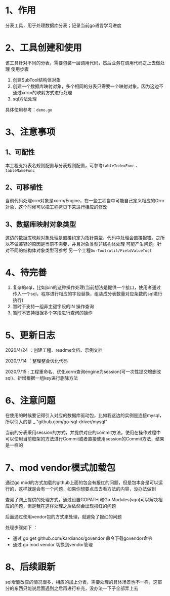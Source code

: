 # 1、作用
分表工具，用于处理数据库分表；记录当前go语言学习进度

# 2、工具创建和使用
该工具针对不同的分表，需要包装一层调用代码，然后业务在调用代码之上去做处理
使用步骤
1. 创建SubTool结构体对象
2. 创建一个数据库映射对象，多个相同的分表只需要一个映射对象，因为这边不通过xorm的映射方式进行处理
3. sql方法处理

具体使用参考：`demo.go`


# 3、注意事项
## 1、可配性
本工程支持表名规则配置与分表规则配置，可参考`tableIndexFunc` 、`tableNameFunc`
## 2、可移植性
当前代码处理orm对象是xorm/Engine，在一些工程当中可能自己定义相应的Orm对象，这个时候可以把工程拷贝下来进行相应的修改

## 3、数据库映射对象类型
这边的数据库映射对象处理是直接约定为指针类型，代码中处理会直接报错。之所以不做兼容的原因是当前不需要，并且对象类型非结构体处理
可能产生问题。针对不同的结构体对象类型可参考 另一个工程`Go-Tool/util/FieldValueTool`



# 4、待完善
1. 复杂的sql，比如join的这种操作处理(当前想法是提供一个接口，使用者通过传入一个sql，程序进行相应的字段替换，组装成分表数量对应条数的sql进行执行)
2. 暂时不支持一组非主键字段的IN 操作查询
3. 暂时不支持根据多个字段进行查询的操作

# 5、更新日志
2020/4/24 ：创建工程、readme文档、示例文档

2020/7/14 ：整理整合优化代码

2020/7/15 : 工程重命名、优化xorm查询engine为session(可一次性提交增删改sql)、新增根据一组key进行删除方法


# 6、注意问题
在使用的时候要记得引入对应的数据库驱动包，比如我这边的实例是连接mysql，所以引入的是 _ "github.com/go-sql-driver/mysql"

当前的分表采用session的方式，并提供对应的commit方法，使用在操作过程中可以使用当前框架的方法进行Commit或者直接使用session的Commit方法，结果是一样的


# 7、mod vendor模式加载包
通过go mod的方式加载的github上面的包会有报红的问题，但是包本身是可以运行的，这样就是会有一个问题，如果你想要点击去看方法的内容，没办法做到

查阅了网上提供的处理方式，通过设置GOPATH 和Go Modules(vgo)可以解决相应的问题，但是我在这样处理之后依然会出现报红的问题

后面通过使用vendor包的方式来处理，就避免了报红的问题

处理步骤如下 ：
- 通过 go get github.com/kardianos/govendor 命令下载govendor命令
- 通过 go mod vendor 切换到vendor管理


# 8、后续跟新
sql增删改查的情况很多，相应的加上分表，需要处理的具体场景也不一样，这部分的东西只能说后面遇到之后再进行补充，没办法一下子全部弄上去